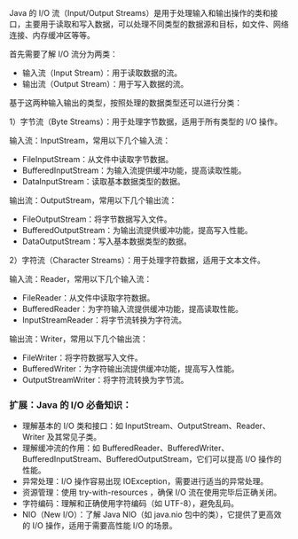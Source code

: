 Java 的 I/O 流（Input/Output Streams）是用于处理输入和输出操作的类和接口，主要用于读取和写入数据，可以处理不同类型的数据源和目标，如文件、网络连接、内存缓冲区等等。

首先需要了解 I/O 流分为两类：

- 输入流（Input Stream）：用于读取数据的流。
- 输出流（Output Stream）：用于写入数据的流。

基于这两种输入输出的类型，按照处理的数据类型还可以进行分类：

1）字节流（Byte Streams）：用于处理字节数据，适用于所有类型的 I/O 操作。

输入流：InputStream，常用以下几个输入流：
- FileInputStream：从文件中读取字节数据。
- BufferedInputStream：为输入流提供缓冲功能，提高读取性能。
- DataInputStream：读取基本数据类型的数据。


输出流：OutputStream，常用以下几个输出流：
- FileOutputStream：将字节数据写入文件。
- BufferedOutputStream：为输出流提供缓冲功能，提高写入性能。
- DataOutputStream：写入基本数据类型的数据。

2）字符流（Character Streams）：用于处理字符数据，适用于文本文件。

输入流：Reader，常用以下几个输入流：
- FileReader：从文件中读取字符数据。
- BufferedReader：为字符输入流提供缓冲功能，提高读取性能。
- InputStreamReader：将字节流转换为字符流。

输出流：Writer，常用以下几个输出流：

- FileWriter：将字符数据写入文件。
- BufferedWriter：为字符输出流提供缓冲功能，提高写入性能。
- OutputStreamWriter：将字符流转换为字节流。

### 扩展：Java 的 I/O 必备知识：
 
- 理解基本的 I/O 类和接口：如 InputStream、OutputStream、Reader、Writer 及其常见子类。
- 理解缓冲流的作用：如 BufferedReader、BufferedWriter、BufferedInputStream、BufferedOutputStream，它们可以提高 I/O 操作的性能。
- 异常处理：I/O 操作容易出现 IOException，需要进行适当的异常处理。
- 资源管理：使用 try-with-resources ，确保 I/O 流在使用完毕后正确关闭。
- 字符编码：理解和正确使用字符编码（如 UTF-8），避免乱码。
- NIO（New I/O）：了解 Java NIO（如 java.nio 包中的类），它提供了更高效的 I/O 操作，适用于需要高性能 I/O 的场景。